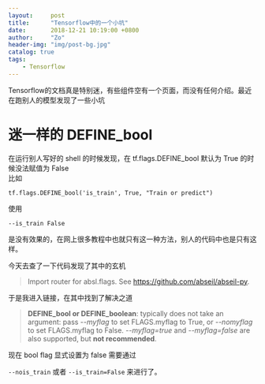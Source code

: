 ```yaml
---
layout:     post
title:      "Tensorflow中的一个小坑"
date:       2018-12-21 10:19:00 +0800
author:     "Zo"
header-img: "img/post-bg.jpg"
catalog: true
tags:
    - Tensorflow
---
```



Tensorflow的文档真是特别迷，有些组件空有一个页面，而没有任何介绍。最近在跑别人的模型发现了一些小坑

# 迷一样的 DEFINE_bool

在运行别人写好的 shell 的时候发现，在 tf.flags.DEFINE_bool 默认为 True 的时候没法赋值为 False  
比如

```tf.flags.DEFINE_bool('is_train', True, "Train or predict")``` 

使用

```--is_train False```

是没有效果的，在网上很多教程中也就只有这一种方法，别人的代码中也是只有这样。  

今天去查了一下代码发现了其中的玄机  

>Import router for absl.flags. See https://github.com/abseil/abseil-py.

于是我进入链接，在其中找到了解决之道  

>**DEFINE_bool or DEFINE_boolean**: typically does not take an argument: pass *--myflag* to set FLAGS.myflag to True, or *--nomyflag* to set FLAGS.myflag to False. *--myflag=true* and *--myflag=false* are also supported, but **not recommended**.

现在 bool flag 显式设置为 false 需要通过

```--nois_train``` 或者 ```--is_train=False``` 来进行了。